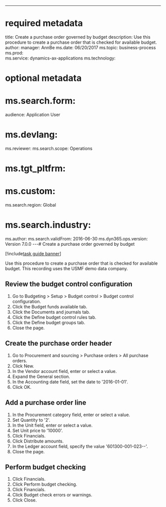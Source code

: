 --- 
# required metadata 
 
title: Create a purchase order governed by budget
description: Use this procedure to create a purchase order that is checked for available budget. 
author: 
manager: AnnBe 
ms.date: 06/20/2017
ms.topic: business-process 
ms.prod:  
ms.service: dynamics-ax-applications 
ms.technology:  
 
# optional metadata 
 
# ms.search.form:   
audience: Application User 
# ms.devlang:  
ms.reviewer: 
ms.search.scope: Operations 
# ms.tgt_pltfrm:  
# ms.custom:  
ms.search.region: Global
# ms.search.industry: 
ms.author: 
ms.search.validFrom: 2016-06-30 
ms.dyn365.ops.version: Version 7.0.0 
---# Create a purchase order governed by budget

[!include[task guide banner](../../includes/task-guide-banner.md)]

Use this procedure to create a purchase order that is checked for available budget. This recording uses the USMF demo data company.


## Review the budget control configuration
1. Go to Budgeting > Setup > Budget control > Budget control configuration.
2. Click the Budget funds available tab.
3. Click the Documents and journals tab.
4. Click the Define budget control rules tab.
5. Click the Define budget groups tab.
6. Close the page.

## Create the purchase order header
1. Go to Procurement and sourcing > Purchase orders > All purchase orders.
2. Click New.
3. In the Vendor account field, enter or select a value.
4. Expand the General section.
5. In the Accounting date field, set the date to '2016-01-01'.
6. Click OK.

## Add a purchase order line
1. In the Procurement category field, enter or select a value.
2. Set Quantity to '2'.
3. In the Unit field, enter or select a value.
4. Set Unit price to '10000'.
5. Click Financials.
6. Click Distribute amounts.
7. In the Ledger account field, specify the value '601300-001-023--'.
8. Close the page.

## Perform budget checking
1. Click Financials.
2. Click Perform budget checking.
3. Click Financials.
4. Click Budget check errors or warnings.
5. Click Close.

